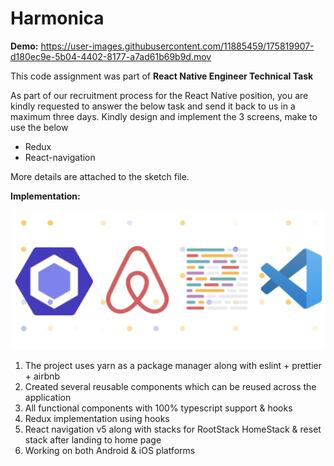 # Harmonica

**Demo:**
https://user-images.githubusercontent.com/11885459/175819907-d180ec9e-5b04-4402-8177-a7ad61b69b9d.mov


This code assignment was part of **React Native Engineer Technical Task**

As part of our recruitment process for the React Native position, you are kindly requested to answer the below task and send it back to us in a maximum three days.
Kindly design and implement the 3 screens, make to use the below

- Redux
- React-navigation

More details are attached to the sketch file.

**Implementation:**

![image description](demo/lint.png)

1.  The project uses yarn as a package manager along with eslint + prettier + airbnb
2.  Created several reusable components which can be reused across the application
3.  All functional components with 100% typescript support & hooks
4.  Redux implementation using hooks
5.  React navigation v5 along with stacks for RootStack HomeStack & reset stack after landing to home page
6.  Working on both Android & iOS platforms





